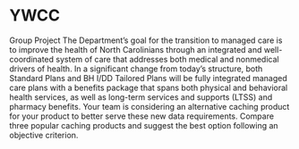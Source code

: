 # YWCC
Group Project
The Department’s goal for the transition to managed care is to improve the health of North Carolinians through an integrated and well-coordinated system of care that addresses both medical and nonmedical drivers of health. In a significant change from today’s structure, both Standard Plans and BH I/DD Tailored Plans will be fully integrated managed care plans with a benefits package that spans both physical and behavioral health services, as well as long-term services and supports (LTSS) and pharmacy benefits. Your team is considering an alternative caching product for your product to better serve these new data requirements. Compare three popular caching products and suggest the best option following an objective criterion.
